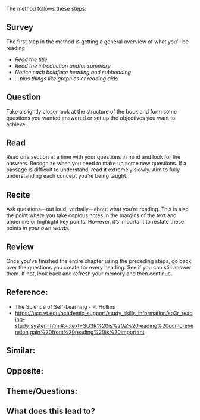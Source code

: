 The method follows these steps:

## **Survey**
The first step in the method is getting a general overview of what you’ll be reading 
- *Read the title*
- *Read the introduction and/or summary* 
- *Notice each boldface heading and subheading*
- *...plus things like graphics or reading aids*

## **Question**
Take a slightly closer look at the structure of the book and form some questions you wanted answered or set up the objectives you want to achieve.

## **Read**
Read one section at a time with your questions in mind and look for the answers. Recognize when you need to make up some new questions. If a passage is difficult to understand, read it extremely slowly. Aim to fully understanding each concept you’re being taught.

## **Recite**
Ask questions—out loud, verbally—about what you’re reading. This is also the point where you take copious notes in the margins of the text and underline or highlight key points. However, it’s important to restate these points _in your own words_.

## **Review**
Once you've finished the entire chapter using the preceding steps, go back over the questions you create for every heading. See if you can still answer them. If not, look back and refresh your memory and then continue.

## Reference:
- The Science of Self-Learning - P. Hollins
- https://ucc.vt.edu/academic_support/study_skills_information/sq3r_reading-study_system.html#:~:text=SQ3R%20is%20a%20reading%20comprehension,gain%20from%20reading%20is%20important

## Similar:

## Opposite: 

## Theme/Questions:

## What does this lead to?